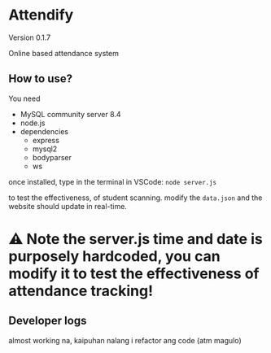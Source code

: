 # Attendify
Version 0.1.7

Online based attendance system

## How to use?
You need
- MySQL community server 8.4
- node.js
- dependencies
  - express
  - mysql2
  - bodyparser
  - ws
    
once installed, type in the terminal in VSCode: `node server.js`

to test the effectiveness, of student scanning. modify the `data.json` and the website should update in real-time.

# ⚠ Note the server.js time and date is purposely hardcoded, you can modify it to test the effectiveness of attendance tracking!

## Developer logs
almost working na, kaipuhan nalang i refactor ang code (atm magulo)
